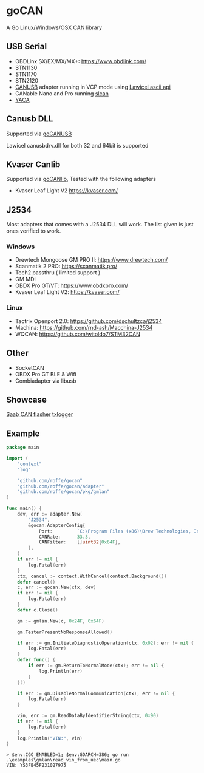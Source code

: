 # goCAN

A Go Linux/Windows/OSX CAN library


## USB Serial

* OBDLinx SX/EX/MX/MX+: https://www.obdlink.com/
* STN1130
* STN1170
* STN2120
* [CANUSB](https://www.canusb.com/products/canusb/) adapter running in VCP mode using [Lawicel ascii api](https://www.canusb.com/files/canusb_manual.pdf)
* CANable Nano and Pro running [slcan](https://github.com/normaldotcom/canable-fw)
* [YACA](https://github.com/roffe/yaca)

## Canusb DLL

Supported via [goCANUSB](https://github.com/roffe/gocanusb)

Lawicel canusbdrv.dll for both 32 and 64bit is supported

## Kvaser Canlib

Supported via [goCANlib](https://github.com/roffe/gocanlib), Tested with the following adapters

* Kvaser Leaf Light V2 https://kvaser.com/

## J2534

Most adapters that comes with a J2534 DLL will work. The list given is just ones verified to work.

### Windows

* Drewtech Mongoose GM PRO II: https://www.drewtech.com/
* Scanmatik 2 PRO: https://scanmatik.pro/
* Tech2 passthru ( limited support )
* GM MDI
* OBDX Pro GT/VT: https://www.obdxpro.com/
* Kvaser Leaf Light V2: https://kvaser.com/

### Linux
* Tactrix Openport 2.0: https://github.com/dschultzca/j2534
* Machina: https://github.com/rnd-ash/Macchina-J2534
* WQCAN: https://github.com/witoldo7/STM32CAN

## Other

* SocketCAN
* OBDX Pro GT BLE & Wifi
* Combiadapter via libusb

## Showcase

[Saab CAN flasher](https://github.com/roffe/gocanflasher)
[txlogger](https://github.com/roffe/txlogger)

## Example

```go
package main

import (
	"context"
	"log"

	"github.com/roffe/gocan"
	"github.com/roffe/gocan/adapter"
	"github.com/roffe/gocan/pkg/gmlan"
)

func main() {
	dev, err := adapter.New(
		"J2534",
		&gocan.AdapterConfig{
			Port:         `C:\Program Files (x86)\Drew Technologies, Inc\J2534\MongoosePro GM II\monpa432.dll`,
			CANRate:      33.3,
			CANFilter:    []uint32{0x64F},
		},
	)
	if err != nil {
		log.Fatal(err)
	}
	ctx, cancel := context.WithCancel(context.Background())
	defer cancel()
	c, err := gocan.New(ctx, dev)
	if err != nil {
		log.Fatal(err)
	}
	defer c.Close()

	gm := gmlan.New(c, 0x24F, 0x64F)

	gm.TesterPresentNoResponseAllowed()

	if err := gm.InitiateDiagnosticOperation(ctx, 0x02); err != nil {
		log.Fatal(err)
	}
	defer func() {
		if err := gm.ReturnToNormalMode(ctx); err != nil {
			log.Println(err)
		}
	}()

	if err := gm.DisableNormalCommunication(ctx); err != nil {
		log.Fatal(err)
	}

	vin, err := gm.ReadDataByIdentifierString(ctx, 0x90)
	if err != nil {
		log.Fatal(err)
	}
	log.Println("VIN:", vin)
}
```
    > $env:CGO_ENABLED=1; $env:GOARCH=386; go run .\examples\gmlan\read_vin_from_uec\main.go 
    VIN: YS3FB45F231027975
